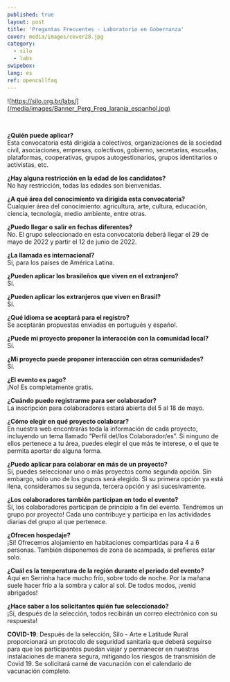 ```yaml
---
published: true
layout: post
title: 'Preguntas Frecuentes - Laboratorio en Gobernanza'
cover: media/images/cover28.jpg
category:
  - silo
  - labs
swipebox:
lang: es
ref: opencallfaq
---
```


![https://silo.org.br/labs/](/media/images/Banner_Perg_Freq_laranja_espanhol.jpg)

<br>

**¿Quién puede aplicar?**<br>
Esta convocatoria está dirigida a colectivos, organizaciones de la sociedad civil, asociaciones, empresas, colectivos, gobierno, secretarías, escuelas, plataformas, cooperativas, grupos autogestionarios, grupos identitarios o activistas, etc.


**¿Hay alguna restricción en la edad de los candidatos?**<br>
No hay restricción, todas las edades son bienvenidas.


**¿A qué área del conocimiento va dirigida esta convocatoria?**<br>
Cualquier área del conocimiento: agricultura, arte, cultura, educación, ciencia, tecnología, medio ambiente, entre otras.


**¿Puedo llegar o salir en fechas diferentes?**<br>
No. El grupo seleccionado en esta convocatoria deberá llegar el 29 de mayo de 2022 y partir el 12 de junio de 2022.


**¿La llamada es internacional?**<br>
Sí, para los países de América Latina.


**¿Pueden aplicar los brasileños que viven en el extranjero?**<br>
Sí.


**¿Pueden aplicar los extranjeros que viven en Brasil?**<br>
Sí.


**¿Qué idioma se aceptará para el registro?**<br> 
Se aceptarán propuestas enviadas en portugués y español.


**¿Puede mi proyecto proponer la interacción con la comunidad local?**<br>
Sí.


**¿Mi proyecto puede proponer interacción con otras comunidades?**<br>
Sí.


**¿El evento es pago?**<br>
¡No! Es completamente gratis.


**¿Cuándo puedo registrarme para ser colaborador?**<br>
La inscripción para colaboradores estará abierta del 5 al 18 de mayo.


**¿Cómo elegir en qué proyecto colaborar?**<br>
En nuestra web encontrarás toda la información de cada proyecto, incluyendo un tema llamado “Perfil del/los Colaborador/es”. Si ninguno de ellos pertenece a tu área, puedes elegir el que más te interese, o el que te permita aportar de alguna forma.


**¿Puedo aplicar para colaborar en más de un proyecto?**<br>
Sí, puedes seleccionar uno o más proyectos como segunda opción. Sin embargo, sólo uno de los grupos será elegido. Si su primera opción ya está llena, consideramos su segunda, tercera opción y así sucesivamente.


**¿Los colaboradores también participan en todo el evento?**<br>
Sí, los colaboradores participan de principio a fin del evento. Tendremos un grupo por proyecto! Cada uno contribuye y participa en las actividades diarias del grupo al que pertenece.


**¿Ofrecen hospedaje?**<br>
¡Sí! Ofrecemos alojamiento en habitaciones compartidas para 4 a 6 personas. También disponemos de zona de acampada, si prefieres estar solo.


**¿Cuál es la temperatura de la región durante el período del evento?**<br>
Aquí en Serrinha hace mucho frío, sobre todo de noche. Por la mañana suele hacer frío a la sombra y calor al sol. De todos modos, ¡venid abrigados!


**¿Hace saber a los solicitantes quién fue seleccionado?**<br>
¡Sí, después de la selección, todos recibirán un correo electrónico con su respuesta!


**COVID-19**: Después de la selección, Silo - Arte e Latitude Rural proporcionará un protocolo de seguridad sanitaria que deberá seguirse para que los participantes puedan viajar y permanecer en nuestras instalaciones de manera segura, mitigando los riesgos de transmisión de Covid 19. Se solicitará carné de vacunación con el calendario de vacunación completo.
